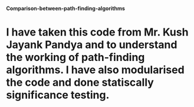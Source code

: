 #### Comparison-between-path-finding-algorithms

# I have taken this code from Mr. Kush Jayank Pandya and to understand the working of path-finding algorithms. I have also modularised the code and done statiscally significance testing.
